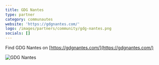 ```yaml
---
title: GDG Nantes
type: partner
category: communautes
website: 'https://gdgnantes.com/'
logo: /images/partners/community/gdg-nantes.png
socials: []
---
```


Find GDG Nantes on [https://gdgnantes.com/](https://gdgnantes.com/)

![GDG Nantes](/images/partners/community/gdg-nantes.png)
